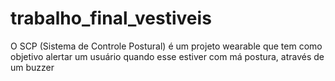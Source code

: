 # trabalho_final_vestiveis
O SCP (Sistema de Controle Postural) é um projeto wearable que tem como objetivo alertar um usuário quando esse estiver com má postura, através de um buzzer
